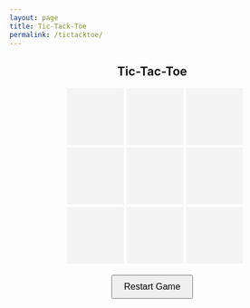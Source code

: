 ```yaml
---
layout: page
title: Tic-Tack-Toe
permalink: /tictacktoe/
---
```


<div style="max-width: 300px; margin: 0 auto;">
  <h2 style="text-align: center;">Tic-Tac-Toe</h2>
  <div id="ticTacToeBoard" style="display: grid; grid-template-columns: repeat(3, 1fr); gap: 5px;">
    <div style="width: 100px; height: 100px; display: flex; justify-content: center; align-items: center; background-color: #f4f4f4; font-size: 2rem; cursor: pointer;" onclick="makeMove(0)"></div>
    <div style="width: 100px; height: 100px; display: flex; justify-content: center; align-items: center; background-color: #f4f4f4; font-size: 2rem; cursor: pointer;" onclick="makeMove(1)"></div>
    <div style="width: 100px; height: 100px; display: flex; justify-content: center; align-items: center; background-color: #f4f4f4; font-size: 2rem; cursor: pointer;" onclick="makeMove(2)"></div>
    <div style="width: 100px; height: 100px; display: flex; justify-content: center; align-items: center; background-color: #f4f4f4; font-size: 2rem; cursor: pointer;" onclick="makeMove(3)"></div>
    <div style="width: 100px; height: 100px; display: flex; justify-content: center; align-items: center; background-color: #f4f4f4; font-size: 2rem; cursor: pointer;" onclick="makeMove(4)"></div>
    <div style="width: 100px; height: 100px; display: flex; justify-content: center; align-items: center; background-color: #f4f4f4; font-size: 2rem; cursor: pointer;" onclick="makeMove(5)"></div>
    <div style="width: 100px; height: 100px; display: flex; justify-content: center; align-items: center; background-color: #f4f4f4; font-size: 2rem; cursor: pointer;" onclick="makeMove(6)"></div>
    <div style="width: 100px; height: 100px; display: flex; justify-content: center; align-items: center; background-color: #f4f4f4; font-size: 2rem; cursor: pointer;" onclick="makeMove(7)"></div>
    <div style="width: 100px; height: 100px; display: flex; justify-content: center; align-items: center; background-color: #f4f4f4; font-size: 2rem; cursor: pointer;" onclick="makeMove(8)"></div>
  </div>
  <h3 id="status" style="text-align: center; margin-top: 20px;"></h3>
</div>

<script>
  let board = ['', '', '', '', '', '', '', '', ''];
  let currentPlayer = 'X';
  let gameActive = true;

  function makeMove(index) {
    if (board[index] === '' && gameActive) {
      board[index] = currentPlayer;
      document.querySelectorAll('#ticTacToeBoard div')[index].textContent = currentPlayer;
      checkWinner();
      currentPlayer = currentPlayer === 'X' ? 'O' : 'X';
      document.getElementById('status').textContent = `${currentPlayer}'s turn`;
    }
  }

  function checkWinner() {
    const winningCombinations = [
      [0, 1, 2], [3, 4, 5], [6, 7, 8], // rows
      [0, 3, 6], [1, 4, 7], [2, 5, 8], // columns
      [0, 4, 8], [2, 4, 6]             // diagonals
    ];

    for (const combination of winningCombinations) {
      const [a, b, c] = combination;
      if (board[a] && board[a] === board[b] && board[a] === board[c]) {
        gameActive = false;
        showResult(`${board[a]} wins!`);
        return;
      }
    }

    if (!board.includes('')) {
      gameActive = false;
      showResult("It's a tie!");
    }
  }

  function showResult(message) {
    alert(message);
  }

  function resetGame() {
    board = ['', '', '', '', '', '', '', '', ''];
    document.querySelectorAll('#ticTacToeBoard div').forEach(cell => cell.textContent = '');
    currentPlayer = 'X';
    gameActive = true;
    document.getElementById('status').textContent = "X's turn";
  }
</script>

<button style="display: block; margin: 20px auto; padding: 10px 20px; font-size: 1rem;" onclick="resetGame()">Restart Game</button>
